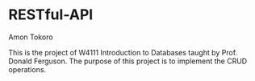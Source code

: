 # RESTful-API


Amon Tokoro 


This is the project of W4111 Introduction to Databases taught by Prof. Donald Ferguson. 
The purpose of this project is to implement the CRUD operations.
